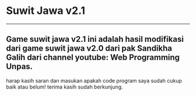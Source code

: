 # Suwit Jawa v2.1
---
Game suwit jawa v2.1 ini adalah hasil modifikasi dari game suwit jawa v2.0 dari pak Sandikha Galih dari channel youtube: 
Web Programming Unpas.
---
harap kasih saran dan masukan apakah code program saya sudah cukup baik atau belum!
terima kasih sudah berkunjung.
